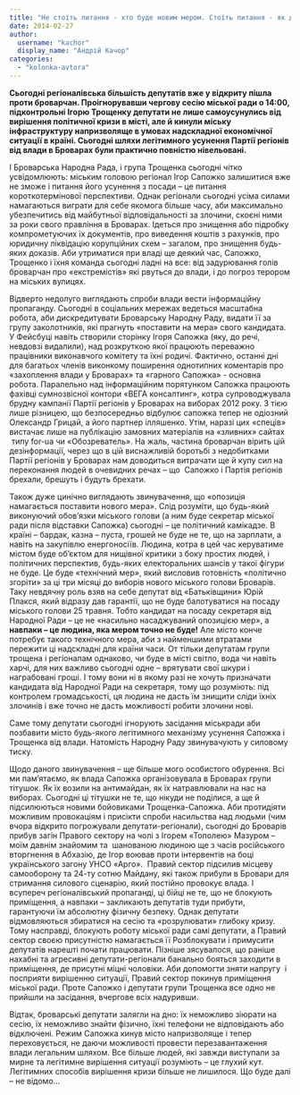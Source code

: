```yaml
---
title: "Не стоїть питання - хто буде новим мером. Стоїть питання - як дотиснути режим Януковича у Броварах!"
date: 2014-02-27
author: 
  username: "kachor"
  display_name: "Андрій Качор"
categories: 
  - "kolonka-avtora"
---
```


**Сьогодні регіоналівська більшість депутатів вже у відкриту пішла проти броварчан. Проігнорувавши чергову сесію міської ради о 14:00, підконтрольні Ігорю Трощенку депутати не лише самоусунулись від вирішення політичної кризи в місті, але й кинули міську інфраструктуру напризволяще в умовах надскладної економічної ситуації в країні. Сьогодні шляхи легітимного усунення Партії регіонів від влади в Броварах були практично повністю нівельовані.**

І Броварська Народна Рада, і група Трощенка сьогодні чітко усвідомлюють: міським головою регіонал Ігор Сапожко залишитися вже не зможе і питання його усунення з посади – це питання короткотермінової перспективи. Однак регіонали сьогодні усіма силами намагаються виграти для себе якомога більше часу, аби максимально убезпечитись від майбутньої відповідальності за злочини, скоєні ними за роки свого правління в Броварах. Ідеться про знищення або підробку компрометуючих їх документів, про виведення коштів з рахунків, про юридичну ліквідацію корупційних схем – загалом, про знищення будь-яких доказів. Аби утриматися при владі ще деякий час, Сапожко, Трощенко і їхня команда сьогодні ладні на все: від задурювання голів броварчан про «екстремістів» які рвуться до влади, і до погроз терором на міських вулицях.

Відверто недолуго виглядають спроби влади вести інформаційну пропаганду. Сьогодні в соціальних мережах ведеться масштабна робота, аби дискредитувати Броварську Народну Раду, видати її за групу заколотників, які прагнуть «поставити на мера» свого кандидата. У Фейсбуці навіть створили сторінку Ігоря Сапожка (яку, до речі, невдовзі видалили), над розкруткою якої працюють переважно працівники виконавчого комітету та їхні родичі. Фактично, останні дні для багатьох членів виконкому поширення однотипних коментарів про «захоплення влади у Броварах» та «гарного Сапожка» - основна робота. Паралельно над інформаційним порятунком Сапожка працюють фахівці сумнозвісної контори «ВЕГА консалтинг», котра супроводжувала брудну кампанії Партії регіонів у Броварах на виборах 2012 року. З тією лише різницею, що безпосередньо відбулює сапожка тепер не одіозний Олександр Грицай, а його партнер ілляшенко. Утім, наразі цих «спеців» вистачає лише на публікацію замовних матеріалів на «зливних» сайтах  типу for-ua чи «Обозреватель». На жаль, частина броварчан вірить цій дезінформації, через що в цій виснажливій боротьбі з недобитками Партії регіонів у Броварах нам доводиться витрачати ще й купу сил на переконання людей в очевидних речах – що  Сапожко і Партія регіонів брехали, брешуть і будуть брехати.

Також дуже цинічно виглядають звинувачення, що «опозиція намагається поставити нового мера». Слід розуміти, що будь-який виконуючий обов’язки міського голови (а ним буде секретар міської ради після відставки Сапожка) сьогодні – це політичний камікадзе. В країні – бардак, казна – пуста, грошей не буде не те, що на зарплати, а навіть на закупівлю енергоносіїв. Людина, котра в цей час керуватиме містом буде об’єктом для нищівної критики з боку простих людей, і політичних перспектив, будь-яких електоральних шансів у такої фігури не буде. Це буде «технічний мер», який висловив готовність «політично згоріти» за ці три місяці до виборів нового міського голови Броварів. Таку невдячну роль взяв на себе депутат від «Батьківщини» Юрій Плакся, який відразу дав гарантії, що не буде балотуватися на посаду міського голови 25 травня. Тобто кандидат на посаду секретаря від Народної Ради – це не «насильно насаджуваний опозицією мер», а **навпаки – це людина, яка мером точно не буде!** Але місто конче потребує такого технічного мера, аби з найменшими втратами пережити ці надскладні для країни часи. От тільки депутатам групи трощена і регіоналам однаково, чи буде в місті світло, вода чи навіть харчі, для них важливо сьогодні одне – врятувати свої шкури і награбовані гроші. І тому вони ні в якому разі не хочуть призначати кандидата від Народної Ради на секретаря, тому що розуміють: під контролем громадськості, ця людина не дасть їм знищити сліди їхніх злочинів і вже точно не дасть можливості робити злочини нові.

Саме тому депутати сьогодні ігнорують засідання міськради аби позбавити місто будь-якого легітимного механізму усунення Сапожка і Трощенка від влади. Натомість Народну Раду звинувачують у силовому тиску.

Щодо даного звинувачення – ще більше мого особистого обурення. Всі ми пам’ятаємо, як влада Сапожка організовувала в Броварах групи тітушок. Як їх возили на антимайдан, як їх натравлювали на нас на виборах. Сьогодні ці тітушки не те, що нікуди не поділися, а ще й підсилюються новими бойовиками Трощенка-Сапожка. Аби протидіяти можливим провокаціям і присікти спроби насильства над людьми (чим вчора відкрито погрожували депутати-регіонали), сьогодні до Броварів прибув загін Правого сектору на чолі з Ігорем «Тополею» Мазуром – моїм давнім знайомим та  шанованою людиною ще з часів російського вторгнення в Абхазію, де Ігор воював проти інтервентів на боці українського загону УНСО «Арго».  Правий сектор підсилив місцеву самооборону та 24-ту сотню Майдану, які також прибули в Бровари для стримання силового сценарію, який постійно провокує влада. І всупереч регіоналівський пропаганді, ці бійці не те, що не блокують приміщення, а навпаки – закликають депутатів туди прибути, гарантуючи їм абсолютну фізичну безпеку. Однак депутати відмовляються збиратися на сесію та «розрулювати» глибоку кризу. Тому насправді, блокують роботу міської ради самі депутати, а Правий сектор своєю присутністю намагається її Розблокувати і примусити депутатів нарешті почати працювати. Пізніше зясувалося, що раніше нахабні та агресивні депутати-регіонали банально бояться заходити в приміщення, де присутні міцні чоловіки. Аби допомогти зняти напругу  і посприяти вирішенню ситуації, Правий сектор покинув приміщення міської ради. Проте Сапожко і депутати групи Трощенка все одно не прийшли на засідання, вчергове всіх надуривши.

Відтак, броварські депутати залягли на дно: їх неможливо зіюрати на сесію, їх неможливо знайти фізично, їхні телефони не відповідають або відключені. Режим Сапожка кинув місто напризволяще і тепер переховується, не даючи можливості провести перезавантаження влади легальним шляхом. Все більше людей, які завжди виступали за мирне та легітимне вирішення ситуації розуміють – це глухий кут. Легітимних способів вирішення кризи більше не лишилося. Що буде далі – не відомо…
